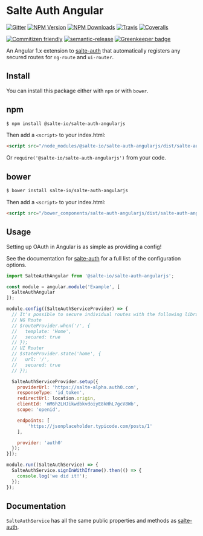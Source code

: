 # Salte Auth Angular

[![Gitter](https://badges.gitter.im/salte-io/salte-auth-angularjs.svg)](https://gitter.im/salte-io/salte-auth-angularjs?utm_source=badge&utm_medium=badge&utm_campaign=pr-badge)
[![NPM Version][npm-version-image]][npm-url]
[![NPM Downloads][npm-downloads-image]][npm-url]
[![Travis][travis-ci-image]][travis-ci-url]
[![Coveralls][coveralls-image]][coveralls-url]

[![Commitizen friendly][commitizen-image]][commitizen-url]
[![semantic-release][semantic-release-image]][semantic-release-url]
[![Greenkeeper badge][greenkeeper-image]][greenkeeper-url]

An Angular 1.x extension to [salte-auth](https://github.com/salte-io/salte-auth) that automatically registers any secured routes for `ng-route` and `ui-router`.

## Install

You can install this package either with `npm` or with `bower`.

## npm

```sh
$ npm install @salte-io/salte-auth-angularjs
```

Then add a `<script>` to your index.html:

```html
<script src="/node_modules/@salte-io/salte-auth-angularjs/dist/salte-auth-angularjs.js"></script>
```

Or `require('@salte-io/salte-auth-angularjs')` from your code.

## bower

```sh
$ bower install salte-io/salte-auth-angularjs
```

Then add a `<script>` to your index.html:

```html
<script src="/bower_components/salte-auth-angularjs/dist/salte-auth-angularjs.js"></script>
```

## Usage

Setting up OAuth in Angular is as simple as providing a config!

See the documentation for [salte-auth](https://salte-io.github.io/salte-auth/typedef/index.html#static-typedef-Config) for a full list of the configuration options.

```javascript
import SalteAuthAngular from '@salte-io/salte-auth-angularjs';

const module = angular.module('Example', [
  SalteAuthAngular
]);

module.config((SalteAuthServiceProvider) => {
  // It's possible to secure individual routes with the following libraries:
  // NG Route
  // $routeProvider.when('/', {
  //   template: 'Home',
  //   secured: true
  // });
  // UI Router
  // $stateProvider.state('home', {
  //   url: '/',
  //   secured: true
  // });

  SalteAuthServiceProvider.setup({
    providerUrl: 'https://salte-alpha.auth0.com',
    responseType: 'id_token',
    redirectUrl: location.origin,
    clientId: 'mM6h2LHJikwdbkvdoiyE8kHhL7gcV8Wb',
    scope: 'openid',

    endpoints: [
        'https://jsonplaceholder.typicode.com/posts/1'
    ],

    provider: 'auth0'
  });
}]);

module.run((SalteAuthService) => {
  SalteAuthService.signInWithIframe().then(() => {
    console.log('we did it!');
  });
});
```

## Documentation

`SalteAuthService` has all the same public properties and methods as [salte-auth](https://salte-io.github.io/salte-auth/class/src/salte-auth.js~SalteAuth.html).

[npm-version-image]: https://img.shields.io/npm/v/@salte-io/salte-auth-angularjs.svg?style=flat
[npm-downloads-image]: https://img.shields.io/npm/dm/@salte-io/salte-auth-angularjs.svg?style=flat
[npm-url]: https://npmjs.org/package/@salte-io/salte-auth-angularjs

[travis-ci-image]: https://img.shields.io/travis/salte-io/salte-auth-angularjs/master.svg?style=flat
[travis-ci-url]: https://travis-ci.org/salte-io/salte-auth-angularjs

[coveralls-image]: https://img.shields.io/coveralls/salte-io/salte-auth-angularjs/master.svg
[coveralls-url]: https://coveralls.io/github/salte-io/salte-auth-angularjs

[commitizen-image]: https://img.shields.io/badge/commitizen-friendly-brightgreen.svg
[commitizen-url]: https://commitizen.github.io/cz-cli/

[semantic-release-url]: https://github.com/semantic-release/semantic-release
[semantic-release-image]: https://img.shields.io/badge/%20%20%F0%9F%93%A6%F0%9F%9A%80-semantic--release-e10079.svg

[greenkeeper-url]: https://greenkeeper.io
[greenkeeper-image]: https://badges.greenkeeper.io/salte-io/salte-auth-angularjs.svg
